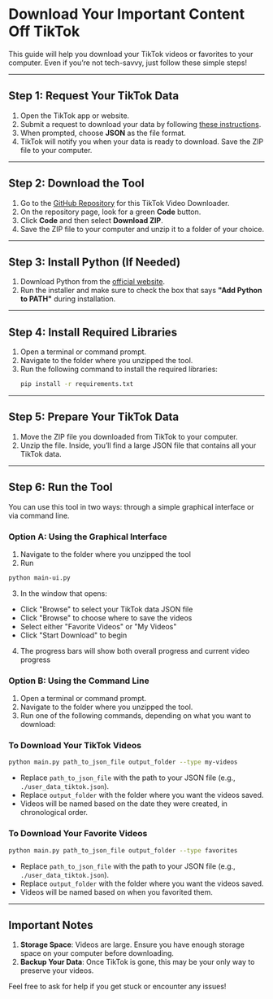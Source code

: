 # Download Your Important Content Off TikTok

This guide will help you download your TikTok videos or favorites to your computer. Even if you’re not tech-savvy, just follow these simple steps!

---

## Step 1: Request Your TikTok Data
1. Open the TikTok app or website.
2. Submit a request to download your data by following [these instructions](https://support.tiktok.com/en/account-and-privacy/personalized-ads-and-data/requesting-your-data).
3. When prompted, choose **JSON** as the file format.
4. TikTok will notify you when your data is ready to download. Save the ZIP file to your computer.

---

## Step 2: Download the Tool
1. Go to the [GitHub Repository](https://github.com/kenadamson/tiktok-dl) for this TikTok Video Downloader.
2. On the repository page, look for a green **Code** button.
3. Click **Code** and then select **Download ZIP**.
4. Save the ZIP file to your computer and unzip it to a folder of your choice.

---

## Step 3: Install Python (If Needed)
1. Download Python from the [official website](https://www.python.org/downloads/).
2. Run the installer and make sure to check the box that says **"Add Python to PATH"** during installation.

---

## Step 4: Install Required Libraries
1. Open a terminal or command prompt.
2. Navigate to the folder where you unzipped the tool.
3. Run the following command to install the required libraries:
   ```bash
   pip install -r requirements.txt
   ```

---

## Step 5: Prepare Your TikTok Data
1. Move the ZIP file you downloaded from TikTok to your computer.
2. Unzip the file. Inside, you’ll find a large JSON file that contains all your TikTok data.

---

## Step 6: Run the Tool
You can use this tool in two ways: through a simple graphical interface or via command line.
### Option A: Using the Graphical Interface
1. Navigate to the folder where you unzipped the tool
2. Run
```bash
python main-ui.py
```
3. In the window that opens:
- Click "Browse" to select your TikTok data JSON file
- Click "Browse" to choose where to save the videos
- Select either "Favorite Videos" or "My Videos"
- Click "Start Download" to begin
4. The progress bars will show both overall progress and current video progress
  
### Option B: Using the Command Line
1. Open a terminal or command prompt.
2. Navigate to the folder where you unzipped the tool.
3. Run one of the following commands, depending on what you want to download:

### To Download Your TikTok Videos
```bash
python main.py path_to_json_file output_folder --type my-videos
```
- Replace `path_to_json_file` with the path to your JSON file (e.g., `./user_data_tiktok.json`).
- Replace `output_folder` with the folder where you want the videos saved.
- Videos will be named based on the date they were created, in chronological order.

### To Download Your Favorite Videos
```bash
python main.py path_to_json_file output_folder --type favorites
```
- Replace `path_to_json_file` with the path to your JSON file (e.g., `./user_data_tiktok.json`).
- Replace `output_folder` with the folder where you want the videos saved.
- Videos will be named based on when you favorited them.

---

## Important Notes
1. **Storage Space**: Videos are large. Ensure you have enough storage space on your computer before downloading.
2. **Backup Your Data**: Once TikTok is gone, this may be your only way to preserve your videos.

Feel free to ask for help if you get stuck or encounter any issues!
